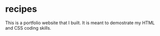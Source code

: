 # recipes
This is a portfolio website that I built. It is meant to demostrate my HTML and CSS coding skills.
